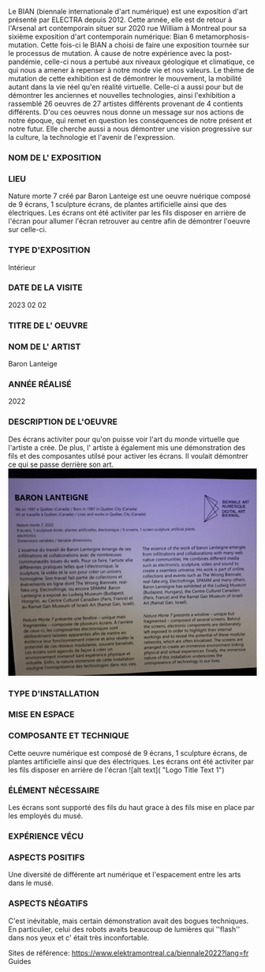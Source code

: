 Le BIAN (biennale internationale d'art numérique) est une exposition d'art  présenté par ELECTRA depuis 2012. Cette année, elle est de retour à l'Arsenal art         contemporain situer sur 2020 rue William à Montreal pour sa sixième exposition d'art contemporain numérique: Bian 6 metamorphosis-mutation. Cette fois-ci le BIAN 
a choisi de faire une exposition tournée sur le processus de mutation. À cause de notre expérience avec la post-pandémie, celle-ci nous a pertubé aux niveaux géologique et climatique, ce qui nous a amener à repenser à notre mode vie et nos valeurs. Le thème de mutation de cette exhibition est de démontrer le mouvement, la mobilité autant dans la vie réel qu'en réalité virtuelle. Celle-ci a aussi pour but de démontrer les anciennes et nouvelles technologies, ainsi l'exhibition a rassemblé 26 oeuvres de 27 artistes différents provenant de 4 contients différents. D'ou ces oeuvres nous donne un message sur nos actions de notre époque, qui remet en question les conséquences de notre présent et notre futur. Elle cherche aussi a nous démontrer une vision progressive sur la culture, la technologie et l'avenir de l'expression.
  

### NOM DE L' EXPOSITION
### LIEU
  

Nature morte 7 créé par Baron Lanteige est une oeuvre nuérique composé de 9 écrans, 1 sculpture écrans, de plantes artificielle ainsi que des électriques. 
Les écrans ont été activiter par les fils disposer en arrière de l'écran pour allumer l'écran retrouver au centre afin de démontrer l'oeuvre sur celle-ci.
### TYPE D'EXPOSITION
  Intérieur

### DATE DE LA VISITE
  2023 02 02

### TITRE DE L' OEUVRE
  

### NOM DE L' ARTIST
  Baron Lanteige

### ANNÉE RÉALISÉ
  2022

### DESCRIPTION DE L'OEUVRE
  Des écrans activiter pour qu'on puisse voir l'art du monde virtuelle que l'artiste a crée. De plus, l' artiste à également mis une démonstration
  des fils et des composantes utilsé pour activer les écrans. Il voulait démontrer ce qui se passe derrière son art.
  ![alt text](https://github.com/Sitmonternna/H23_V13_INSPIRATIONS_YI/blob/main/bian6/cartel(1).jpg "Cartel")
  
### TYPE D'INSTALLATION
  

### MISE EN ESPACE

### COMPOSANTE ET TECHNIQUE
  Cette oeuvre numérique est composé de 9 écrans, 1 sculpture écrans, de plantes artificielle ainsi que des électriques. 
  Les écrans ont été activiter par les fils disposer en arrière de l'écran 
  ![alt text]( "Logo Title Text 1")

### ÉLÉMENT NÉCESSAIRE
  Les écrans sont supporté des fils du haut grace à des fils mise en place par les employés du musé.

### EXPÉRIENCE VÉCU

### ASPECTS POSITIFS
  Une diversité de différente art numérique et l'espacement entre les arts dans le musé.

### ASPECTS NÉGATIFS
  C'est inévitable, mais certain démonstration avait des bogues techniques. En particulier, celui des robots avaits beaucoup de lumières qui ''flash'' 
  dans nos yeux et c' était très inconfortable.
  
  Sites de référence:
  https://www.elektramontreal.ca/biennale2022?lang=fr
  Guides
